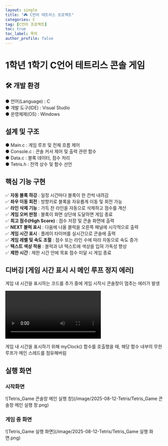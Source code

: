 ```yaml
---
layout: single
title: "🎮 C언어 테트리스 프로젝트"
categories: C
tag: [C언어 프로젝트]
toc: true
toc_label: 목차
author_profile: false
---
```


# 1학년 1학기 C언어 테트리스 콘솔 게임 

## 🛠 개발 환경 
● 언어(Language) : C<br/>
● 개발 도구(IDE) : Visual Studio<br/>
● 운영체제(OS) : Windows

## 설계 및 구조
● Main.c : 게임 루프 및 전체 흐름 제어<br/>
● Console.c : 콘솔 커서 제어 및 출력 관련 함수<br/>
● Data.c : 블록 데이터, 점수 처리<br/>
● Tetris.h : 전역 상수 및 함수 선언<br/>

## 핵심 기능 구현
✅ **자동 블록 하강** : 일정 시간마다 블록이 한 칸씩 내려감<br/>
✅ **좌우 이동 회전** : 방향키로 블록을 자유롭게 이동 및 회전 가능<br/>
✅ **라인 삭제 기능** : 가득 찬 라인을 자동으로 삭제하고 점수를 계산<br/>
✅ **게임 오버 판정** : 블록이 화면 상단에 도달하면 게임 종료<br/>
✅ **최고 점수(High Score)** : 점수 저장 및 콘솔 화면에 출력<br/>
✅ **NEXT 블럭 표시** : 다음에 나올 블럭을 오른쪽 패널에 시각적으로 출력<br/>
✅ **게임 시간 표시** : 플레이 타이머를 실시간으로 콘솔에 출력<br/>
✅ **게임 레벨 및 속도 조절** : 점수 또는 라인 수에 따라 자동으로 속도 증가<br/>
✅ **텍스트 색상 적용** : 블럭과 UI 텍스트에 색상을 입혀 가독성 향상<br/>
✅ **제한 시간** : 제한 시간 안에 목표 점수 미달 시 게임 종료

## 디버깅 [게임 시간 표시 시 메인 루프 정지 에러]
게임 내 시간을 표시하는 코드를 추가 중에 게임 시작시 콘솔창이 멈추는 에러가 발생

<video src="C:/khm35/OneDrive/Desktop/Github Page Blog/C/그냥 호출.mp4" controls=""></video>

게임 내 시간을 표시하기 위해 myClock() 함수를 호출했을 때, 해당 함수 내부의 무한 루프가 메인 스레드를 점유해버림


## 실행 화면

### 시작화면

![Tetris_Game 콘솔창 메인 실행 창](/image/2025-08-12-Tetris/Tetris_Game 콘솔창 메인 실행 창.png)

### 게임 중 화면

![Tetris_Game 실행 화면](/image/2025-08-12-Tetris/Tetris_Game 실행 화면.png)
